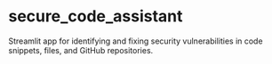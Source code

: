 # secure_code_assistant
 Streamlit app for identifying and fixing security vulnerabilities in code snippets, files, and GitHub repositories.
